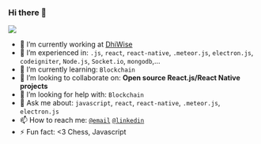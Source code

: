 ### Hi there 👋

![](https://visitor-badge.glitch.me/badge?page_id=ravisojitra.ravisojitra)

- 🏢 I’m currently working at [DhiWise](https://www.dhiwise.com/)
- 🔭 I’m experienced in: `.js`, `react`, `react-native`, `.meteor.js`, `electron.js`, `codeigniter`, `Node.js`, `Socket.io`, `mongodb`,...
- 🌱 I’m currently learning: `Blockchain`
- 👯 I’m looking to collaborate on: **Open source React.js/React Native projects**
- 🤔 I’m looking for help with: `Blockchain`
- 💬 Ask me about: `javascript`, `react`, `react-native`, `.meteor.js`, `electron.js`
- 📫 How to reach me:  [`@email`](mailto:ravisojitra79@gmail.com) [`@linkedin`](https://www.linkedin.com/in/ravisojitra/)
- ⚡ Fun fact: <3 Chess, Javascript

